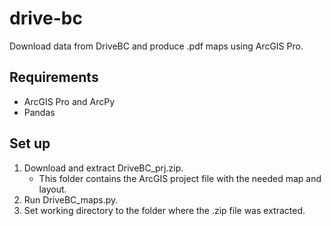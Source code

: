 # drive-bc
Download data from DriveBC and produce .pdf maps using ArcGIS Pro.

## Requirements
- ArcGIS Pro and ArcPy
- Pandas

## Set up
1. Download and extract DriveBC_prj.zip. 
    - This folder contains the ArcGIS project file with the needed map and layout.
2. Run DriveBC_maps.py.
3. Set working directory to the folder where the .zip file was extracted.